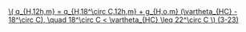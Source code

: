 <a href="/eco2_guide_center/1.%20ECO2%20Logic%20Guide/Hee1_Equation_List.html" class="equation-link" target="_blank" rel="noopener noreferrer">
  \( q_{H,12h,m} = q_{H,18^\circ C,12h,m} + g_{H,o,m} (\vartheta_{HC} - 18^\circ C), \quad 18^\circ C < \vartheta_{HC} \leq 22^\circ C \) <span class="eq-number">(3-23)</span>
</a>
